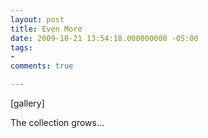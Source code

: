 ```yaml
---
layout: post
title: Even More
date: 2009-10-21 13:54:18.000000000 -05:00
tags:
- 
comments: true

---
```

<p>[gallery]</p>
<p>The collection grows&hellip;</p>
